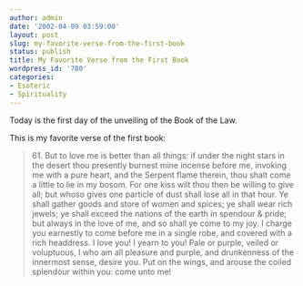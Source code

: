 ```yaml
---
author: admin
date: '2002-04-09 03:59:00'
layout: post
slug: my-favorite-verse-from-the-first-book
status: publish
title: My Favorite Verse from the First Book
wordpress_id: '780'
categories:
- Esoteric
- Spirituality
---
```

Today is the first day of the unveiling of the Book of the Law.

This is my favorite verse of the first book:
<blockquote>61. But to love me is better than all things: if under the night stars in the desert thou presently burnest mine incense before me, invoking me with a pure heart, and the Serpent flame therein, thou shalt come a little to lie in my bosom. For one kiss wilt thou then be willing to give all; but whoso gives one particle of dust shall lose all in that hour. Ye shall gather goods and store of women and spices; ye shall wear rich jewels; ye shall exceed the nations of the earth in spendour & pride; but always in the love of me, and so shall ye come to my joy. I charge you earnestly to come before me in a single robe, and covered with a rich headdress. I love you! I yearn to you! Pale or purple, veiled or voluptuous, I who am all pleasure and purple, and drunkenness of the innermost sense, desire you. Put on the wings, and arouse the coiled splendour within you: come unto me!</blockquote>
